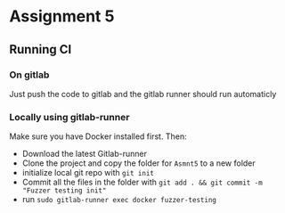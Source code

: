# Assignment 5

## Running CI
### On gitlab
Just push the code to gitlab and the gitlab runner should run automaticly

### Locally using gitlab-runner
Make sure you have Docker installed first.
Then:
* Download the latest Gitlab-runner
* Clone the project and copy the folder for ```Asmnt5``` to a new folder
* initialize local git repo with ```git init```
* Commit all the files in the folder with ```git add . && git commit -m "Fuzzer testing init"```
* run ```sudo gitlab-runner exec docker fuzzer-testing```


